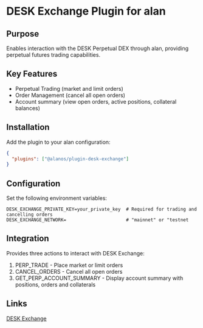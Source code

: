 # DESK Exchange Plugin for alan

## Purpose

Enables interaction with the DESK Perpetual DEX through alan, providing perpetual futures trading capabilities.

## Key Features

- Perpetual Trading (market and limit orders)
- Order Management (cancel all open orders)
- Account summary (view open orders, active positions, collateral balances)

## Installation

Add the plugin to your alan configuration:

```json
{
  "plugins": ["@alanos/plugin-desk-exchange"]
}
```

## Configuration

Set the following environment variables:

```env
DESK_EXCHANGE_PRIVATE_KEY=your_private_key  # Required for trading and cancelling orders
DESK_EXCHANGE_NETWORK=                      # "mainnet" or "testnet
```

## Integration

Provides three actions to interact with DESK Exchange:

1. PERP_TRADE - Place market or limit orders
2. CANCEL_ORDERS - Cancel all open orders
3. GET_PERP_ACCOUNT_SUMMARY - Display account summary with positions, orders and collaterals

## Links

[DESK Exchange](https://desk.exchange/)
